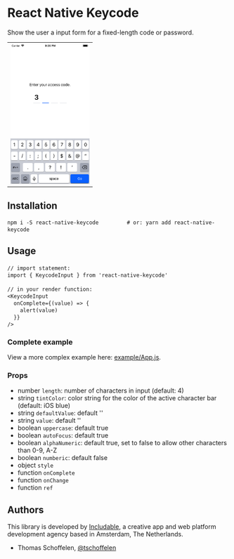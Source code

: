 # React Native Keycode

Show the user a input form for a fixed-length code or password.

<table><tr><td>
    <img src="./screenshot.png" height="320" />
</td></tr></table>


## Installation

```
npm i -S react-native-keycode         # or: yarn add react-native-keycode
```


## Usage

```
// import statement:
import { KeycodeInput } from 'react-native-keycode'

// in your render function:
<KeycodeInput
  onComplete={(value) => {
    alert(value)
  }}
/>
```

### Complete example
View a more complex example here: [example/App.js](example/App.js).

### Props
* number `length`: number of characters in input (default: 4)
* string `tintColor`: color string for the color of the active character bar (default: iOS blue)
* string `defaultValue`: default ''
* string `value`: default ''
* boolean `uppercase`: default true
* boolean `autoFocus`: default true
* boolean `alphaNumeric`: default true, set to false to allow other characters than 0-9, A-Z
* boolean `numberic`: default false
* object `style`
* function `onComplete`
* function `onChange`
* function `ref`


## Authors

This library is developed by [Includable](https://includable.com/), a creative app and web platform
development agency based in Amsterdam, The Netherlands.

* Thomas Schoffelen, [@tschoffelen](https://twitter.com/tschoffelen)
